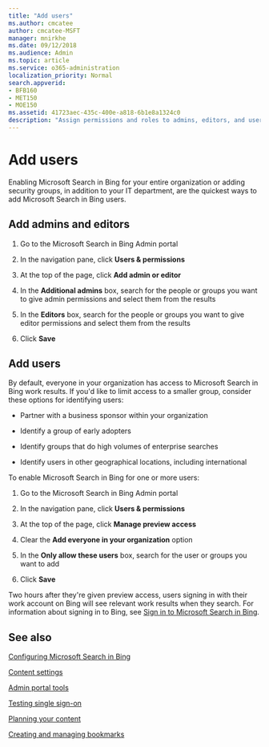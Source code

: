 ```yaml
---
title: "Add users"
ms.author: cmcatee
author: cmcatee-MSFT
manager: mnirkhe
ms.date: 09/12/2018
ms.audience: Admin
ms.topic: article
ms.service: o365-administration
localization_priority: Normal
search.appverid:
- BFB160
- MET150
- MOE150
ms.assetid: 41723aec-435c-400e-a818-6b1e8a1324c0
description: "Assign permissions and roles to admins, editors, and users in the Microsoft Search in Bing Admin portal"
---
```


# Add users

Enabling Microsoft Search in Bing for your entire organization or adding security groups, in addition to your IT department, are the quickest ways to add Microsoft Search in Bing users.
  
## Add admins and editors

1. Go to the Microsoft Search in Bing Admin portal
    
2. In the navigation pane, click **Users &amp; permissions**
    
3. At the top of the page, click **Add admin or editor**
    
4. In the **Additional admins** box, search for the people or groups you want to give admin permissions and select them from the results 
    
5. In the **Editors** box, search for the people or groups you want to give editor permissions and select them from the results 
    
6. Click **Save**
    
## Add users

By default, everyone in your organization has access to Microsoft Search in Bing work results. If you'd like to limit access to a smaller group, consider these options for identifying users:
  
- Partner with a business sponsor within your organization
    
- Identify a group of early adopters
    
- Identify groups that do high volumes of enterprise searches
    
- Identify users in other geographical locations, including international
    
To enable Microsoft Search in Bing for one or more users:
  
1. Go to the Microsoft Search in Bing Admin portal
    
2. In the navigation pane, click **Users &amp; permissions**
    
3. At the top of the page, click **Manage preview access**
    
4. Clear the **Add everyone in your organization** option 
    
5. In the **Only allow these users** box, search for the user or groups you want to add 
    
6. Click **Save**
    
Two hours after they're given preview access, users signing in with their work account on Bing will see relevant work results when they search. For information about signing in to Bing, see [Sign in to Microsoft Search in Bing](../use/sign-in.md).
  
## See also

[Configuring Microsoft Search in Bing](set-up-microsoft-search.md)
  
[Content settings](content-settings.md)
  
[Admin portal tools](admin-portal-tools.md)
  
[Testing single sign-on](test-single-sign-on.md)
  
[Planning your content](plan-your-content.md)
  
[Creating and managing bookmarks](../bookmarks/create-and-manage-bookmarks.md)
  

